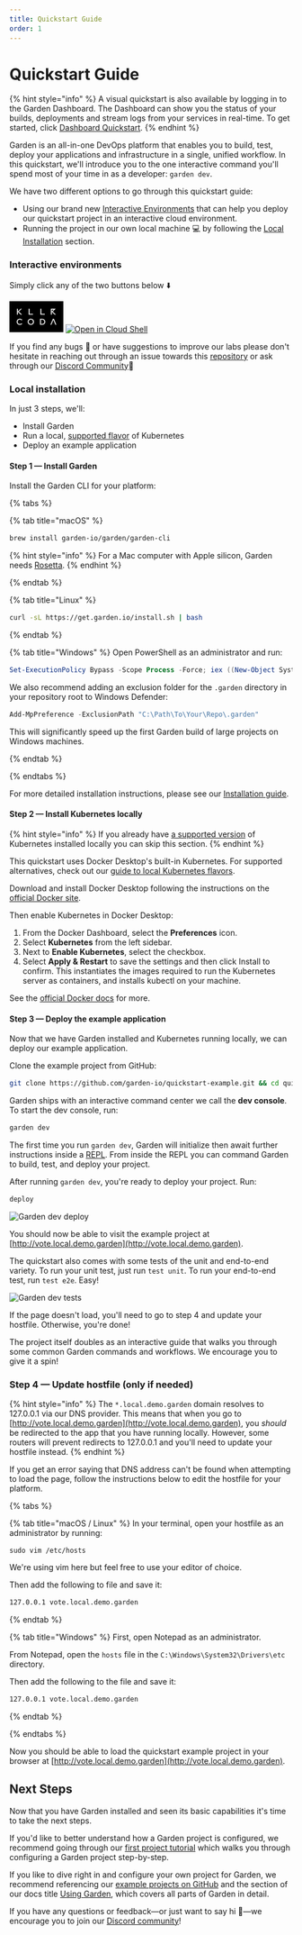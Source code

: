 ```yaml
---
title: Quickstart Guide
order: 1
---
```


# Quickstart Guide

{% hint style="info" %}
A visual quickstart is also available by logging in to the Garden Dashboard. The Dashboard can show you the status of your builds, deployments and stream logs from your services in real-time. To get started, click [Dashboard Quickstart](https://app.garden.io).
{% endhint %}

Garden is an all-in-one DevOps platform that enables you to build, test, deploy your applications and infrastructure in a single, unified workflow. In this quickstart, we'll introduce you to the one interactive command you'll spend most of your time in as a developer: `garden dev`.

We have two different options to go through this quickstart guide:

- Using our brand new [Interactive Environments](###Interactive-environments) that can help you deploy our quickstart project in an interactive cloud environment.
- Running the project in our own local machine 💻 by following the [Local Installation](###Local-installation) section.

### Interactive environments

Simply click any of the two buttons below ⬇️

<a href="https://go.garden.io/killercoda"><img src="https://raw.githubusercontent.com/garden-io/garden-interactive-environments/main/resources/img/killercoda-logo.png" alt="Killercoda logo in black and white." height="55px"/></a> [![Open in Cloud Shell](https://gstatic.com/cloudssh/images/open-btn.svg)](https://go.garden.io/cloudshell)

If you find any bugs 🐛 or have suggestions to improve our labs please don't hesitate in reaching out through an issue towards this [repository](https://github.com/garden-io/garden-interactive-environments/blob/main/resources/img/killercoda-logo.png) or ask through our [Discord Community](https://go.garden.io/discord)🌸

### Local installation

In just 3 steps, we'll:

* Install Garden
* Run a local, [supported flavor](../k8s-plugins/local-k8s/README.md#requirements) of Kubernetes
* Deploy an example application

#### Step 1 — Install Garden

Install the Garden CLI for your platform:

{% tabs %}

{% tab title="macOS" %}

```sh
brew install garden-io/garden/garden-cli
```

{% hint style="info" %}
For a Mac computer with Apple silicon, Garden needs [Rosetta](https://support.apple.com/en-us/HT211861).
{% endhint %}

{% endtab %}

{% tab title="Linux" %}

```sh
curl -sL https://get.garden.io/install.sh | bash
```

{% endtab %}

{% tab title="Windows" %}
Open PowerShell as an administrator and run:

```PowerShell
Set-ExecutionPolicy Bypass -Scope Process -Force; iex ((New-Object System.Net.WebClient).DownloadString('https://raw.githubusercontent.com/garden-io/garden/master/support/install.ps1'))
```

We also recommend adding an exclusion folder for the `.garden` directory in your repository root to Windows Defender:

```powershell
Add-MpPreference -ExclusionPath "C:\Path\To\Your\Repo\.garden"
```

This will significantly speed up the first Garden build of large projects on Windows machines.

{% endtab %}

{% endtabs %}

For more detailed installation instructions, please see our [Installation guide](../guides/installation.md).

#### Step 2 — Install Kubernetes locally

{% hint style="info" %}
If you already have [a supported version](../k8s-plugins/local-k8s/README.md#requirements) of Kubernetes installed locally you can skip this section.
{% endhint %}

This quickstart uses Docker Desktop's built-in Kubernetes. For supported alternatives, check out our [guide to local Kubernetes flavors](../k8s-plugins/local-k8s/install.md).

Download and install Docker Desktop following the instructions on the [official Docker site](https://docs.docker.com/desktop).

Then enable Kubernetes in Docker Desktop:

1. From the Docker Dashboard, select the **Preferences** icon.
2. Select **Kubernetes** from the left sidebar.
3. Next to **Enable Kubernetes**, select the checkbox.
4. Select **Apply & Restart** to save the settings and then click Install to confirm. This instantiates the images required to run the Kubernetes server as containers, and installs kubectl on your machine.

See the [official Docker docs](https://docs.docker.com/desktop/kubernetes/) for more.

#### Step 3 — Deploy the example application

Now that we have Garden installed and Kubernetes running locally, we can deploy our example application.

Clone the example project from GitHub:

```sh
git clone https://github.com/garden-io/quickstart-example.git && cd quickstart-example
```

Garden ships with an interactive command center we call the **dev console**. To start the dev console, run:

```sh
garden dev
```

The first time you run `garden dev`, Garden will initialize then await further instructions inside a [REPL](https://en.wikipedia.org/wiki/Read%E2%80%93eval%E2%80%93print_loop). From inside the REPL you can command Garden to build, test, and deploy your project.

After running `garden dev`, you're ready to deploy your project. Run:

```sh
deploy
```

![Garden dev deploy](https://raw.githubusercontent.com/ShankyJS/garden-quickstart-content/d8095ad1a8615edf49e721b8afcd901f3056e127/dev-mode.gif)

You should now be able to visit the example project at [http://vote.local.demo.garden](http://vote.local.demo.garden).

The quickstart also comes with some tests of the unit and end-to-end variety. To run your unit test, just run `test unit`. To run your end-to-end test, run `test e2e`. Easy!

![Garden dev tests](https://raw.githubusercontent.com/ShankyJS/garden-quickstart-content/210fbac5a733869c507920988e588a0c1989a7ae/dev-mode-tests.gif)

If the page doesn't load, you'll need to go to step 4 and update your hostfile. Otherwise, you're done!

The project itself doubles as an interactive guide that walks you through some common Garden commands and workflows. We encourage you to give it a spin!

### Step 4 — Update hostfile (only if needed)

{% hint style="info" %}
The `*.local.demo.garden` domain resolves to 127.0.0.1 via our DNS provider. This means that when you go to [http://vote.local.demo.garden](http://vote.local.demo.garden), you _should_ be redirected to the app that you have running locally. However, some routers will prevent redirects to 127.0.0.1 and you'll need to update your hostfile instead.
{% endhint %}

If you get an error saying that DNS address can't be found when attempting to load the page, follow the instructions below to edit the hostfile for your platform.

{% tabs %}

{% tab title="macOS / Linux" %}
In your terminal, open your hostfile as an administrator by running:

```console
sudo vim /etc/hosts
```

We're using vim here but feel free to use your editor of choice.

Then add the following to file and save it:

```sh
127.0.0.1 vote.local.demo.garden
```

{% endtab %}

{% tab title="Windows" %}
First, open Notepad as an administrator.

From Notepad, open the `hosts` file in the `C:\Windows\System32\Drivers\etc` directory.

Then add the following to the file and save it:

```sh
127.0.0.1 vote.local.demo.garden
```

{% endtab %}

{% endtabs %}

Now you should be able to load the quickstart example project in your browser at [http://vote.local.demo.garden](http://vote.local.demo.garden).

## Next Steps

Now that you have Garden installed and seen its basic capabilities it's time to take the next steps.

If you'd like to better understand how a Garden project is configured, we recommend going
through our [first project tutorial](../tutorials/your-first-project/README.md) which walks you through configuring a Garden project step-by-step.

If you like to dive right in and configure your own project for Garden, we recommend referencing our [example
projects on GitHub](https://github.com/garden-io/garden/tree/0.13.2/examples) and the section of our docs title [Using Garden](../using-garden/configuration-overview.md), which covers all parts of Garden in detail.


If you have any questions or feedback—or just want to say hi 🙂—we encourage you to join our [Discord community](https://go.garden.io/discord)!
